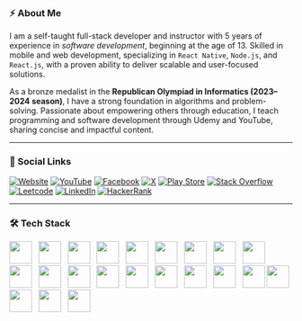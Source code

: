 ### ⚡ About Me

I am a self-taught full-stack developer and instructor with 5 years of experience in *software development*, beginning at the age of 13. Skilled in mobile and web development, specializing in ```React Native```, ```Node.js```, and ```React.js```, with a proven ability to deliver scalable and user-focused solutions. 

As a bronze medalist in the **Republican Olympiad in Informatics (2023–2024 season)**, I have a strong foundation in algorithms and problem-solving. Passionate about empowering others through education, I teach programming and software development through Udemy and YouTube, sharing concise and impactful content.

---

### 🔗 Social Links

[![Website](https://img.shields.io/badge/Website-000000?style=for-the-badge&logo=google-chrome&logoColor=white)](https://huseynovvusal.com)
[![YouTube](https://img.shields.io/badge/YouTube-FF0000?style=for-the-badge&logo=youtube&logoColor=white)](https://youtube.com/@huseynovvusal)
[![Facebook](https://img.shields.io/badge/Facebook-1877F2?style=for-the-badge&logo=facebook&logoColor=white)](https://facebook.com/codervusal)
[![X](https://img.shields.io/badge/X-1DA1F2?style=for-the-badge&logo=twitter&logoColor=white)](https://twitter.com/codervusal)
[![Play Store](https://img.shields.io/badge/Google_Play-414141?style=for-the-badge&logo=google-play&logoColor=white)](https://play.google.com/store/apps/dev?id=6432003078046030778)
[![Stack Overflow](https://img.shields.io/badge/Stack_Overflow-FE7A16?style=for-the-badge&logo=stack-overflow&logoColor=white)](https://stackoverflow.com/users/26393741/vusal-huseynov)
[![Leetcode](https://img.shields.io/badge/Leetcode-FFA116?style=for-the-badge&logo=leetcode&logoColor=white)](https://leetcode.com/u/huseynovvusal/)
[![LinkedIn](https://img.shields.io/badge/LinkedIn-0A66C2?style=for-the-badge&logo=linkedin&logoColor=white)](https://www.linkedin.com/in/huseynovvusal/)
[![HackerRank](https://img.shields.io/badge/HackerRank-2EC866?style=for-the-badge&logo=hackerrank&logoColor=white)](https://www.hackerrank.com/profile/huseynovvusal)

---

### 🛠 Tech Stack

<p align="left">
  <img src="https://skills.syvixor.com/api/icons?i=python" width="40" height="40"/> &nbsp;
  <img src="https://skills.syvixor.com/api/icons?i=cpp" width="40" height="40"/> &nbsp;
  <img src="https://skills.syvixor.com/api/icons?i=typescript" width="40" height="40"/> &nbsp;
  <img src="https://skills.syvixor.com/api/icons?i=java" width="40" height="40"/> &nbsp;
  <img src="https://skills.syvixor.com/api/icons?i=react" width="40" height="40"/> &nbsp;
  <img src="https://skills.syvixor.com/api/icons?i=expo" width="40" height="40"/> &nbsp;
  <img src="https://skills.syvixor.com/api/icons?i=nodejs" width="40" height="40"/> &nbsp;
  <img src="https://skills.syvixor.com/api/icons?i=expressjs" width="40" height="40"/> &nbsp;
  <img src="https://skills.syvixor.com/api/icons?i=springboot" width="40" height="40"/> &nbsp;
  <img src="https://skills.syvixor.com/api/icons?i=mongodb" width="40" height="40"/> &nbsp;
  <img src="https://skills.syvixor.com/api/icons?i=firebase" width="40" height="40"/> &nbsp;
  <img src="https://skills.syvixor.com/api/icons?i=nestjs" width="40" height="40"/> &nbsp;
  <img src="https://skills.syvixor.com/api/icons?i=postgresql" width="40" height="40"/> &nbsp;
  <img src="https://skills.syvixor.com/api/icons?i=graphql" width="40" height="40"/> &nbsp;
  <img src="https://skills.syvixor.com/api/icons?i=docker" width="40" height="40"/> &nbsp;
  <img src="https://skills.syvixor.com/api/icons?i=rabbitmq" width="40" height="40"/> &nbsp;
  <img src="https://skills.syvixor.com/api/icons?i=elasticsearch" width="40" height="40"/> &nbsp;
  <img src="https://skills.syvixor.com/api/icons?i=grafana" width="40" height="40"/>
  <img src="https://skills.syvixor.com/api/icons?i=prometheus" width="40" height="40"/>
  <img src="https://skills.syvixor.com/api/icons?i=jest" width="40" height="40"/> &nbsp;
  <img src="https://skills.syvixor.com/api/icons?i=redis" width="40" height="40"/> &nbsp;
  <img src="https://skills.syvixor.com/api/icons?i=grpc" width="40" height="40"/>
</p>
